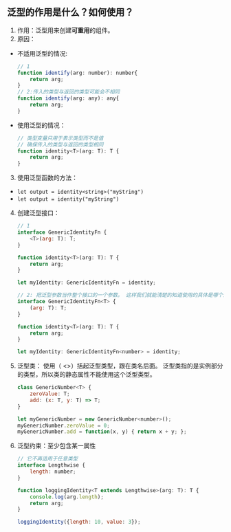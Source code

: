 ## 泛型的作用是什么？如何使用？
1.  作用：泛型用来创建**可重用**的组件。
2.  原因：
-   不适用泛型的情况:
    ```javascript
    // 1
    function identify(arg: number): number{
        return arg;
    }
    // 2:传入的类型与返回的类型可能会不相同
    function identify(arg: any): any{
        return arg;
    }
    ```
-   使用泛型的情况：
    ```javascript
    // 类型变量只用于表示类型而不是值
    // 确保传入的类型与返回的类型相同
    function identity<T>(arg: T): T {
        return arg;
    }
    ```
3.  使用泛型函数的方法：
-   `let output = identity<string>("myString")`
-   `let output = identity("myString")`
4.  创建泛型接口：
    ```javascript
    // 1
    interface GenericIdentityFn {
        <T>(arg: T): T;
    }

    function identity<T>(arg: T): T {
        return arg;
    }

    let myIdentity: GenericIdentityFn = identity;

    // 2: 把泛型参数当作整个接口的一个参数。 这样我们就能清楚的知道使用的具体是哪个泛型类型（比如： Dictionary<string>而不只是Dictionary）
    interface GenericIdentityFn<T> {
        (arg: T): T;
    }

    function identity<T>(arg: T): T {
        return arg;
    }

    let myIdentity: GenericIdentityFn<number> = identity;
    ```
5.  泛型类： 使用（ <>）括起泛型类型，跟在类名后面。 泛型类指的是实例部分的类型，所以类的静态属性不能使用这个泛型类型。
    ```javascript
    class GenericNumber<T> {
        zeroValue: T;
        add: (x: T, y: T) => T;
    }

    let myGenericNumber = new GenericNumber<number>();
    myGenericNumber.zeroValue = 0;
    myGenericNumber.add = function(x, y) { return x + y; };
    ```
6.  泛型约束：至少包含某一属性
    ```javascript
    // 它不再适用于任意类型
    interface Lengthwise {
        length: number;
    }

    function loggingIdentity<T extends Lengthwise>(arg: T): T {
        console.log(arg.length);
        return arg;
    }

    loggingIdentity({length: 10, value: 3});
    ```

